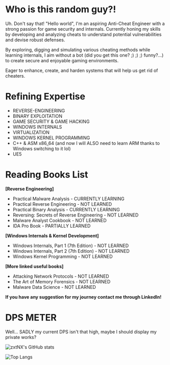 # Who is this random guy?!
Uh. Don't say that! 
"Hello world", I'm an aspiring Anti-Cheat Engineer with a strong passion for game security and internals. Currently honing my skills by developing and analyzing cheats to understand potential vulnerabilities and devise robust defenses.

By exploring, digging and simulating various cheating methods while learning internals, I aim without a bot (did you get this one? ;) ;) ;) funny?...) to create secure and enjoyable gaming environments.

Eager to enhance, create, and harden systems that will help us get rid of cheaters.

# Refining Expertise

- REVERSE-ENGINEERING
- BINARY EXPLOITATION
- GAME SECURITY & GAME HACKING
- WINDOWS INTERNALS
- VIRTUALIZATION
- WINDOWS KERNEL PROGRAMMING
- C++ & ASM x86_64 (and now I will ALSO need to learn ARM thanks to Windows switching to it lol)
- UE5

# Reading Books List
**[Reverse Engineering]**
- Practical Malware Analysis                                 - CURRENTLY LEARNING
- Practical Reverse Engineering                              - NOT LEARNED
- Practical Binary Analysis                                  - CURRENTLY LEARNING
- Reversing: Secrets of Reverse Engineering                  - NOT LEARNED
- Malware Analyst Cookbook                                   - NOT LEARNED
- IDA Pro Book                                               - PARTIALLY LEARNED

**[Windows Internals & Kernel Development]**
- Windows Internals, Part 1 (7th Edition)                    - NOT LEARNED
- Windows Internals, Part 2 (7th Edition)                    - NOT LEARNED
- Windows Kernel Programming                                 - NOT LEARNED

**[More linked useful books]**
- Attacking Network Protocols                                - NOT LEARNED
- The Art of Memory Forensics                                - NOT LEARNED
- Malware Data Science                                       - NOT LEARNED

**If you have any suggestion for my journey contact me through LinkedIn!**

# DPS METER
Well... SADLY my current DPS isn't that high, maybe I should display my private works?

![zxtNX's GitHub stats](https://github-readme-stats-zxtnxs-projects.vercel.app/api?username=zxtNX&show_icons=true&theme=radical&include_all_commits=false&count_private=true)

![Top Langs](https://github-readme-stats-zxtnxs-projects.vercel.app/api/top-langs/?username=zxtNX&show_icons=true&theme=radical)
